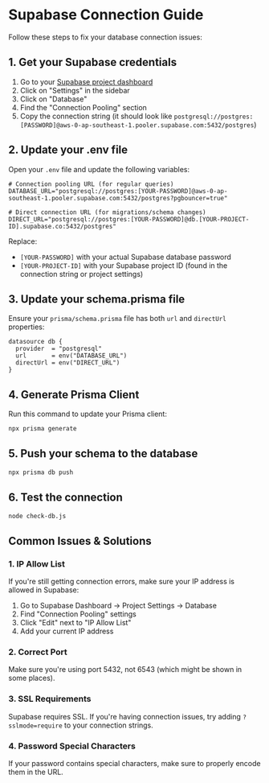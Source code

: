 # Supabase Connection Guide

Follow these steps to fix your database connection issues:

## 1. Get your Supabase credentials

1. Go to your [Supabase project dashboard](https://app.supabase.io/)
2. Click on "Settings" in the sidebar
3. Click on "Database"
4. Find the "Connection Pooling" section
5. Copy the connection string (it should look like `postgresql://postgres:[PASSWORD]@aws-0-ap-southeast-1.pooler.supabase.com:5432/postgres`)

## 2. Update your .env file

Open your `.env` file and update the following variables:

```env
# Connection pooling URL (for regular queries)
DATABASE_URL="postgresql://postgres:[YOUR-PASSWORD]@aws-0-ap-southeast-1.pooler.supabase.com:5432/postgres?pgbouncer=true"

# Direct connection URL (for migrations/schema changes)
DIRECT_URL="postgresql://postgres:[YOUR-PASSWORD]@db.[YOUR-PROJECT-ID].supabase.co:5432/postgres"
```

Replace:

- `[YOUR-PASSWORD]` with your actual Supabase database password
- `[YOUR-PROJECT-ID]` with your Supabase project ID (found in the connection string or project settings)

## 3. Update your schema.prisma file

Ensure your `prisma/schema.prisma` file has both `url` and `directUrl` properties:

```prisma
datasource db {
  provider  = "postgresql"
  url       = env("DATABASE_URL")
  directUrl = env("DIRECT_URL")
}
```

## 4. Generate Prisma Client

Run this command to update your Prisma client:

```bash
npx prisma generate
```

## 5. Push your schema to the database

```bash
npx prisma db push
```

## 6. Test the connection

```bash
node check-db.js
```

## Common Issues & Solutions

### 1. IP Allow List

If you're still getting connection errors, make sure your IP address is allowed in Supabase:

1. Go to Supabase Dashboard → Project Settings → Database
2. Find "Connection Pooling" settings
3. Click "Edit" next to "IP Allow List"
4. Add your current IP address

### 2. Correct Port

Make sure you're using port 5432, not 6543 (which might be shown in some places).

### 3. SSL Requirements

Supabase requires SSL. If you're having connection issues, try adding `?sslmode=require` to your connection strings.

### 4. Password Special Characters

If your password contains special characters, make sure to properly encode them in the URL.

